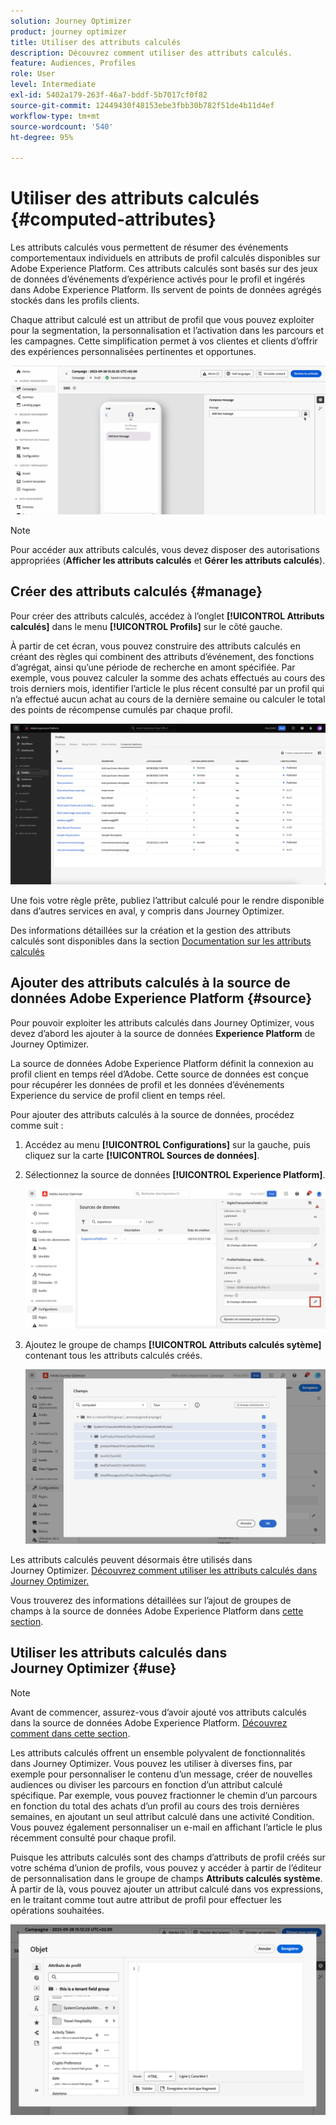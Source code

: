 ```yaml
---
solution: Journey Optimizer
product: journey optimizer
title: Utiliser des attributs calculés
description: Découvrez comment utiliser des attributs calculés.
feature: Audiences, Profiles
role: User
level: Intermediate
exl-id: 5402a179-263f-46a7-bddf-5b7017cf0f82
source-git-commit: 12449430f48153ebe3fbb30b782f51de4b11d4ef
workflow-type: tm+mt
source-wordcount: '540'
ht-degree: 95%

---
```


# Utiliser des attributs calculés {#computed-attributes}

Les attributs calculés vous permettent de résumer des événements comportementaux individuels en attributs de profil calculés disponibles sur Adobe Experience Platform. Ces attributs calculés sont basés sur des jeux de données d’événements d’expérience activés pour le profil et ingérés dans Adobe Experience Platform. Ils servent de points de données agrégés stockés dans les profils clients.

Chaque attribut calculé est un attribut de profil que vous pouvez exploiter pour la segmentation, la personnalisation et l’activation dans les parcours et les campagnes. Cette simplification permet à vos clientes et clients d’offrir des expériences personnalisées pertinentes et opportunes.


![](../rn/assets/do-not-localize/computed-attributes.gif)


>[!NOTE]
>
>Pour accéder aux attributs calculés, vous devez disposer des autorisations appropriées (**Afficher les attributs calculés** et **Gérer les attributs calculés**).

## Créer des attributs calculés {#manage}

Pour créer des attributs calculés, accédez à l’onglet **[!UICONTROL Attributs calculés]** dans le menu **[!UICONTROL Profils]** sur le côté gauche.

À partir de cet écran, vous pouvez construire des attributs calculés en créant des règles qui combinent des attributs d’événement, des fonctions d’agrégat, ainsi qu’une période de recherche en amont spécifiée. Par exemple, vous pouvez calculer la somme des achats effectués au cours des trois derniers mois, identifier l’article le plus récent consulté par un profil qui n’a effectué aucun achat au cours de la dernière semaine ou calculer le total des points de récompense cumulés par chaque profil.

![](assets/computed-attributes.png)

Une fois votre règle prête, publiez l’attribut calculé pour le rendre disponible dans d’autres services en aval, y compris dans Journey Optimizer.

Des informations détaillées sur la création et la gestion des attributs calculés sont disponibles dans la section [Documentation sur les attributs calculés](https://experienceleague.adobe.com/docs/experience-platform/profile/computed-attributes/overview.html?lang=fr)

## Ajouter des attributs calculés à la source de données Adobe Experience Platform {#source}

Pour pouvoir exploiter les attributs calculés dans Journey Optimizer, vous devez d’abord les ajouter à la source de données **Experience Platform** de Journey Optimizer.

La source de données Adobe Experience Platform définit la connexion au profil client en temps réel d’Adobe. Cette source de données est conçue pour récupérer les données de profil et les données d’événements Experience du service de profil client en temps réel.

Pour ajouter des attributs calculés à la source de données, procédez comme suit :

1. Accédez au menu **[!UICONTROL Configurations]** sur la gauche, puis cliquez sur la carte **[!UICONTROL Sources de données]**.

1. Sélectionnez la source de données **[!UICONTROL Experience Platform]**.

   ![](assets/computed-attributes-add.png)

1. Ajoutez le groupe de champs **[!UICONTROL Attributs calculés sytème]** contenant tous les attributs calculés créés.

   ![](assets/computed-attributes-fieldgroup.png)

Les attributs calculés peuvent désormais être utilisés dans Journey Optimizer. [Découvrez comment utiliser les attributs calculés dans Journey Optimizer.](#use)

Vous trouverez des informations détaillées sur l’ajout de groupes de champs à la source de données Adobe Experience Platform dans [cette section](../datasource/adobe-experience-platform-data-source.md).

## Utiliser les attributs calculés dans Journey Optimizer {#use}

>[!NOTE]
>
>Avant de commencer, assurez-vous d’avoir ajouté vos attributs calculés dans la source de données Adobe Experience Platform. [Découvrez comment dans cette section](#source).

Les attributs calculés offrent un ensemble polyvalent de fonctionnalités dans Journey Optimizer. Vous pouvez les utiliser à diverses fins, par exemple pour personnaliser le contenu d’un message, créer de nouvelles audiences ou diviser les parcours en fonction d’un attribut calculé spécifique. Par exemple, vous pouvez fractionner le chemin d’un parcours en fonction du total des achats d’un profil au cours des trois dernières semaines, en ajoutant un seul attribut calculé dans une activité Condition. Vous pouvez également personnaliser un e-mail en affichant l’article le plus récemment consulté pour chaque profil.

Puisque les attributs calculés sont des champs d’attributs de profil créés sur votre schéma d’union de profils, vous pouvez y accéder à partir de l’éditeur de personnalisation dans le groupe de champs **Attributs calculés système**. À partir de là, vous pouvez ajouter un attribut calculé dans vos expressions, en le traitant comme tout autre attribut de profil pour effectuer les opérations souhaitées.

![](assets/computed-attributes-ajo.png)

